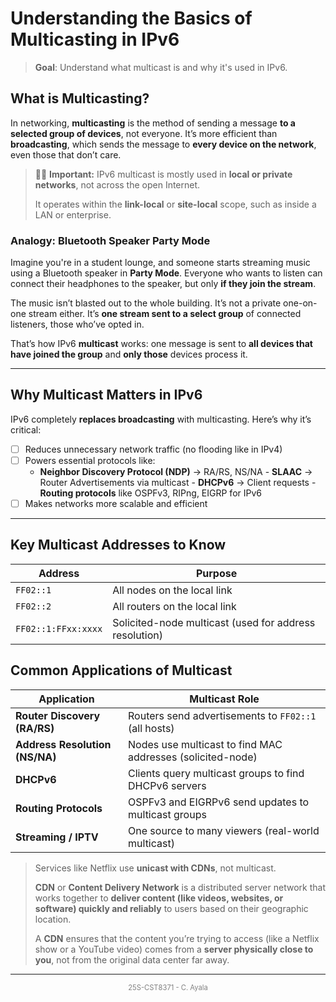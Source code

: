 # Understanding the Basics of Multicasting in IPv6

> **Goal**: Understand what multicast is and why it's used in IPv6.

##  What is Multicasting?

In networking, **multicasting** is the method of sending a message **to a selected group of devices**, not everyone. It’s more efficient than **broadcasting**, which sends the message to **every device on the network**, even those that don’t care.

> ✋🏽 **Important:** IPv6 multicast is mostly used in **local or private networks**, not across the open Internet.  
> 
> It operates within the **link-local** or **site-local** scope, such as inside a LAN or enterprise.  

### Analogy: **Bluetooth Speaker Party Mode**

Imagine you're in a student lounge, and someone starts streaming music using a Bluetooth speaker in **Party Mode**.  Everyone who wants to listen can connect their headphones to the speaker, but only **if they join the stream**.

The music isn’t blasted out to the whole building. It’s not a private one-on-one stream either. It’s **one stream sent to a select group** of connected listeners, those who’ve opted in.

That’s how IPv6 **multicast** works: one message is sent to **all devices that have joined the group** and **only those** devices process it.

---
## Why Multicast Matters in IPv6

IPv6 completely **replaces broadcasting** with multicasting. Here’s why it’s critical:

- [ ] Reduces unnecessary network traffic (no flooding like in IPv4)
- [ ] Powers essential protocols like:
	 - **Neighbor Discovery Protocol (NDP)** → RA/RS, NS/NA
	  - **SLAAC** → Router Advertisements via multicast
	  - **DHCPv6** → Client requests
	  - **Routing protocols** like OSPFv3, RIPng, EIGRP for IPv6
- [ ] Makes networks more scalable and efficient

---
## Key Multicast Addresses to Know

| Address             | Purpose                                                |
| ------------------- | ------------------------------------------------------ |
| `FF02::1`           | All nodes on the local link                            |
| `FF02::2`           | All routers on the local link                          |
| `FF02::1:FFxx:xxxx` | Solicited-node multicast (used for address resolution) |

## Common Applications of Multicast

| Application               | Multicast Role                                      |
|---------------------------|-----------------------------------------------------|
| **Router Discovery (RA/RS)** | Routers send advertisements to `FF02::1` (all hosts) |
| **Address Resolution (NS/NA)** | Nodes use multicast to find MAC addresses (solicited-node) |
| **DHCPv6**                | Clients query multicast groups to find DHCPv6 servers |
| **Routing Protocols**     | OSPFv3 and EIGRPv6 send updates to multicast groups |
| **Streaming / IPTV**      | One source to many viewers (real-world multicast)   |

> Services like Netflix use **unicast with CDNs**, not multicast.
> 
> **CDN** or **Content Delivery Network** is a distributed server network that works together to **deliver content (like videos, websites, or software) quickly and reliably** to users based on their geographic location.
> 
> A **CDN** ensures that the content you’re trying to access (like a Netflix show or a YouTube 
> video) comes from a **server physically close to you**, not from the original data center far away.

---
<p style="font-size: 0.8em; text-align: center; color: gray;">
25S-CST8371 - C. Ayala 
</p>

